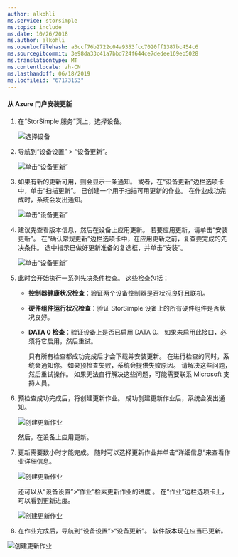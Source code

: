 ```yaml
---
author: alkohli
ms.service: storsimple
ms.topic: include
ms.date: 10/26/2018
ms.author: alkohli
ms.openlocfilehash: a3ccf76b2722c04a9353fcc7020ff1387bc454c6
ms.sourcegitcommit: 3e98da33c41a7bbd724f644ce7dedee169eb5028
ms.translationtype: MT
ms.contentlocale: zh-CN
ms.lasthandoff: 06/18/2019
ms.locfileid: "67173153"
---
```

#### <a name="to-install-an-update-from-the-azure-portal"></a>从 Azure 门户安装更新

1. 在“StorSimple 服务”页上，选择设备。

    ![选择设备](./media/storsimple-8000-install-update4-via-portal/update1.png)

2. 导航到“设备设置” > “设备更新”。  

    ![单击“设备更新”](./media/storsimple-8000-install-update4-via-portal/update2.png)

2. 如果有新的更新可用，则会显示一条通知。 或者，在“设备更新”边栏选项卡中，单击“扫描更新”。   已创建一个用于扫描可用更新的作业。 在作业成功完成时，系统会发出通知。

    ![单击“设备更新”](./media/storsimple-8000-install-update4-via-portal/update3.png)

3. 建议先查看版本信息，然后在设备上应用更新。 若要应用更新，请单击“安装更新”。  在“确认常规更新”边栏选项卡中，在应用更新之前，复查要完成的先决条件。  选中指示已做好更新准备的复选框，并单击“安装”。 

    ![单击“设备更新”](./media/storsimple-8000-install-update4-via-portal/update4.png)

6. 此时会开始执行一系列先决条件检查。 这些检查包括：
   
   * **控制器健康状况检查**：验证两个设备控制器是否状况良好且联机。
   * **硬件组件运行状况检查**：验证 StorSimple 设备上的所有硬件组件是否状况良好。
   * **DATA 0 检查**：验证设备上是否已启用 DATA 0。 如果未启用此接口，必须将它启用，然后重试。

     只有所有检查都成功完成后才会下载并安装更新。 在进行检查的同时，系统会通知你。 如果预检查失败，系统会提供失败原因。 请解决这些问题，然后重试操作。 如果无法自行解决这些问题，可能需要联系 Microsoft 支持人员。

7. 预检查成功完成后，将创建更新作业。 成功创建更新作业后，系统会发出通知。
   
    ![创建更新作业](./media/storsimple-8000-install-update4-via-portal/update6.png)
   
    然后，在设备上应用更新。

9. 更新需要数小时才能完成。 随时可以选择更新作业并单击“详细信息”来查看作业详细信息。 

    ![创建更新作业](./media/storsimple-8000-install-update4-via-portal/update8.png)

     还可以从“设备设置”>“作业”检索更新作业的进度  。 在“作业”边栏选项卡上，可以看到更新进度。 

     ![创建更新作业](./media/storsimple-8000-install-update4-via-portal/update7.png)

10. 在作业完成后，导航到“设备设置”>“设备更新”。  软件版本现在应当已更新。

   ![创建更新作业](./media/storsimple-8000-install-update4-via-portal/update9.png)

